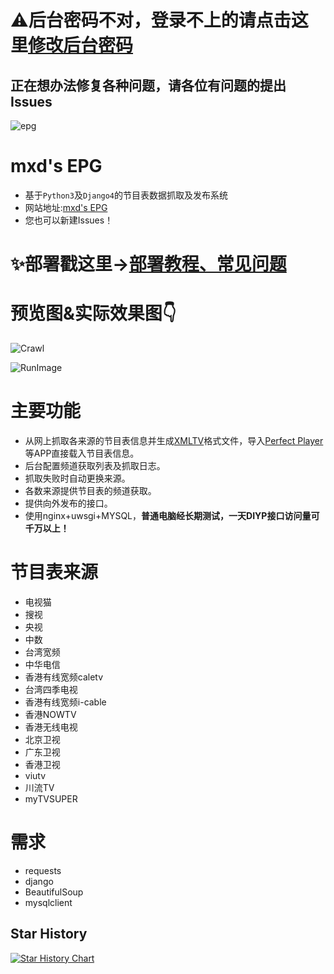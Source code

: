 # ⚠后台密码不对，登录不上的请点击这里[修改后台密码](https://github.com/mxdabc/epg/releases/tag/v2.7)

## 正在想办法修复各种问题，请各位有问题的提出Issues

![epg](https://socialify.git.ci/mxdabc/epg/image?description=1&descriptionEditable=%E6%8A%93%E5%8F%96%E5%A4%9A%E5%B9%B3%E5%8F%B0EPG%EF%BC%8C%E5%B9%B6%E7%94%9F%E6%88%90TVXML%E6%96%87%E4%BB%B6%E5%92%8CDIYP%E6%8E%A5%E5%8F%A3%E3%80%82&font=Jost&forks=1&issues=1&language=1&name=1&owner=1&pattern=Plus&pulls=1&stargazers=1&theme=Auto)    

# mxd's EPG
* 基于`Python3`及`Django4`的节目表数据抓取及发布系统
* 网站地址:[mxd's EPG](https://epg.imxd.top/)
* 您也可以新建Issues！

# ✨部署戳这里→[部署教程、常见问题](https://docs.mxdyeah.top/epg/)

# 预览图&实际效果图👇

![Crawl](https://res.mxdyeah.top/picture.jsp/markdown/epg/crawl.png)

![RunImage](https://res.mxdyeah.top/picture.jsp/markdown/epg/run.jpg)

# 主要功能

- 从网上抓取各来源的节目表信息并生成[XMLTV](http://wiki.xmltv.org/)格式文件，导入[Perfect Player](https://blog.mxdyeah.top/mxdyeah_blog_post/29.html)等APP直接载入节目表信息。
- 后台配置频道获取列表及抓取日志。
- 抓取失败时自动更换来源。
- 各数来源提供节目表的频道获取。
- 提供向外发布的接口。
- 使用nginx+uwsgi+MYSQL，**普通电脑经长期测试，一天DIYP接口访问量可千万以上！**

# 节目表来源

- 电视猫
- 搜视
- 央视
- 中数
- 台湾宽频
- 中华电信
- 香港有线宽频caletv
- 台湾四季电视
- 香港有线宽频i-cable
- 香港NOWTV
- 香港无线电视
- 北京卫视
- 广东卫视
- 香港卫视
- viutv
- 川流TV
- myTVSUPER

# 需求

- requests
- django
- BeautifulSoup
- mysqlclient

## Star History

<a href="https://star-history.com/#mxdabc/epg&Timeline">
 <picture>
   <source media="(prefers-color-scheme: dark)" srcset="https://api.star-history.com/svg?repos=mxdabc/epg&type=Timeline&theme=dark" />
   <source media="(prefers-color-scheme: light)" srcset="https://api.star-history.com/svg?repos=mxdabc/epg&type=Timeline" />
   <img alt="Star History Chart" src="https://api.star-history.com/svg?repos=mxdabc/epg&type=Timeline" />
 </picture>
</a>
